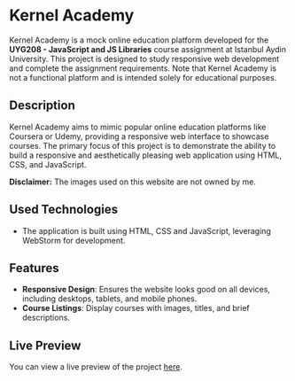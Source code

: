 # Kernel Academy

Kernel Academy is a mock online education platform developed for the **UYG208 - JavaScript and JS Libraries** course assignment at Istanbul Aydin University. This project is designed to study responsive web development and complete the assignment requirements. Note that Kernel Academy is not a functional platform and is intended solely for educational purposes.

## Description

Kernel Academy aims to mimic popular online education platforms like Coursera or Udemy, providing a responsive web interface to showcase courses. The primary focus of this project is to demonstrate the ability to build a responsive and aesthetically pleasing web application using HTML, CSS, and JavaScript.

**Disclaimer:** The images used on this website are not owned by me.

## Used Technologies

- The application is built using HTML, CSS and JavaScript, leveraging WebStorm for development.


## Features

- **Responsive Design**: Ensures the website looks good on all devices, including desktops, tablets, and mobile phones.
- **Course Listings**: Display courses with images, titles, and brief descriptions.

## Live Preview

You can view a live preview of the project [here](https://htmlpreview.github.io/?https://github.com/Beytullahp42/JSAssignment/blob/master/index.html).
